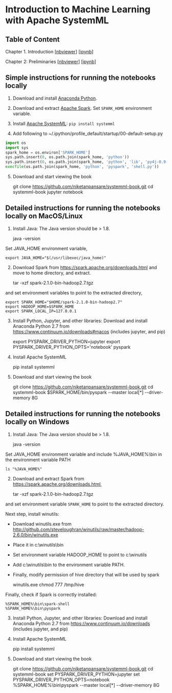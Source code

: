 # Introduction to Machine Learning with Apache SystemML

## Table of Content

Chapter 1. Introduction [[nbviewer](http://nbviewer.jupyter.org/github/niketanpansare/systemml-book/blob/master/Chapter1_Introduction.ipynb)] [[ipynb](https://github.com/niketanpansare/systemml-book/blob/master/Chapter1_Introduction.ipynb)]

Chapter 2: Preliminaries [[nbviewer](http://nbviewer.jupyter.org/github/niketanpansare/systemml-book/blob/master/Chapter2_Preliminaries.ipynb)] [[ipynb](https://github.com/niketanpansare/systemml-book/blob/master/Chapter2_Preliminaries.ipynb)]


## Simple instructions for running the notebooks locally

1. Download and install [Anaconda Python](https://www.continuum.io/downloads).

2. Download and extract [Apache Spark](http://spark.apache.org/downloads.html). Set `SPARK_HOME` environment variable.

3. Install [Apache SystemML](http://systemml.apache.org/install-systemml.html): `pip install systemml`

4. Add following to ~/.ipython/profile_default/startup/00-default-setup.py

  ```python
  import os
  import sys
  spark_home = os.environ['SPARK_HOME']
  sys.path.insert(0, os.path.join(spark_home, 'python'))
  sys.path.insert(0, os.path.join(spark_home, 'python', 'lib', 'py4j-0.9-src.zip'))
  execfile(os.path.join(spark_home, 'python', 'pyspark', 'shell.py'))
  ```

5. Download and start viewing the book

	git clone https://github.com/niketanpansare/systemml-book.git
	cd systemml-book
	jupyter notebook

## Detailed instructions for running the notebooks locally on MacOS/Linux

1. Install Java: The Java version should be > 1.8.

	java -version

Set JAVA_HOME environment variable, 

	export JAVA_HOME="$(/usr/libexec/java_home)"

2. Download Spark from https://spark.apache.org/downloads.html and move to home directory, and extract.

	tar -xzf spark-2.1.0-bin-hadoop2.7.tgz

and set environment variables to point to the extracted directory,

	export SPARK_HOME="$HOME/spark-2.1.0-bin-hadoop2.7"
	export HADOOP_HOME=$SPARK_HOME
	export SPARK_LOCAL_IP=127.0.0.1

3. Install Python, Jupyter, and other libraries: Download and install Anaconda Python 2.7 from https://www.continuum.io/downloads#macos
(includes jupyter, and pip)

	export PYSPARK_DRIVER_PYTHON=jupyter
	export PYSPARK_DRIVER_PYTHON_OPTS='notebook' pyspark

4. Install Apache SystemML

	pip install systemml

5. Download and start viewing the book

	git clone https://github.com/niketanpansare/systemml-book.git
	cd systemml-book
	$SPARK_HOME/bin/pyspark --master local[*] --driver-memory 8G

## Detailed instructions for running the notebooks locally on Windows

1. Install Java: The Java version should be > 1.8.

	java -version

Set JAVA_HOME environment variable and include %JAVA_HOME%\bin in the environment variable PATH

	ls "%JAVA_HOME%"

2. Download and extract Spark from https://spark.apache.org/downloads.html, 

	tar -xzf spark-2.1.0-bin-hadoop2.7.tgz

and set environment variable `SPARK_HOME` to point to the extracted directory.
	
Next step, install winutils:

- Download winutils.exe from http://github.com/steveloughran/winutils/raw/master/hadoop-2.6.0/bin/winutils.exe  
- Place it in c:\winutils\bin
- Set environment variable HADOOP_HOME to point to c:\winutils
- Add c:\winutils\bin to the environment variable PATH.
- Finally, modify permission of hive directory that will be used by spark

	winutils.exe chmod 777 /tmp/hive

Finally, check if Spark is correctly installed:

	%SPARK_HOME%\bin\spark-shell
	%SPARK_HOME%\bin\pyspark	
	
3. Install Python, Jupyter, and other libraries: Download and install Anaconda Python 2.7 from https://www.continuum.io/downloads
(includes jupyter, and pip)
	
4. Install Apache SystemML

	pip install systemml

5. Download and start viewing the book

	git clone https://github.com/niketanpansare/systemml-book.git
	cd systemml-book
	set PYSPARK_DRIVER_PYTHON=jupyter
	set PYSPARK_DRIVER_PYTHON_OPTS=notebook
	%SPARK_HOME%\bin\pyspark --master local[*] --driver-memory 8G
